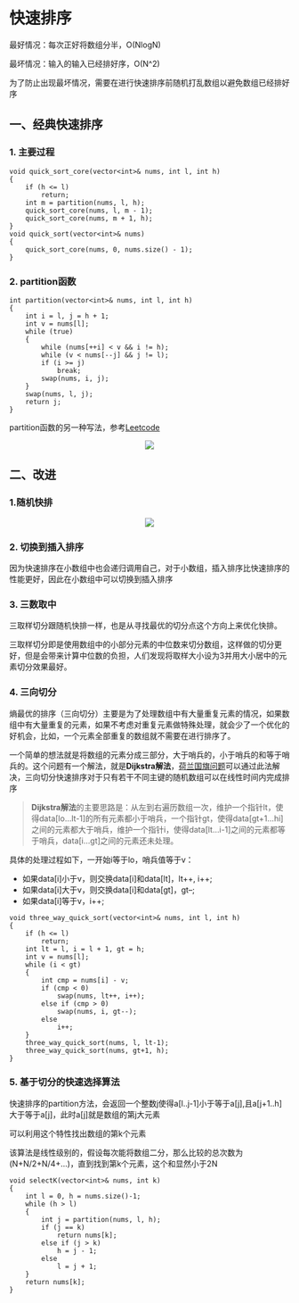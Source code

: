 # 快速排序

最好情况：每次正好将数组分半，O(NlogN)

最坏情况：输入的输入已经排好序，O(N^2)

为了防止出现最坏情况，需要在进行快速排序前随机打乱数组以避免数组已经排好序

## 一、经典快速排序

### 1. 主要过程

  ```
  void quick_sort_core(vector<int>& nums, int l, int h)
  {
      if (h <= l)
          return;
      int m = partition(nums, l, h);
      quick_sort_core(nums, l, m - 1);
      quick_sort_core(nums, m + 1, h);
  }
  void quick_sort(vector<int>& nums)
  {
      quick_sort_core(nums, 0, nums.size() - 1);
  }
  ```

### 2. partition函数

  ```
  int partition(vector<int>& nums, int l, int h)
  {
      int i = l, j = h + 1;
      int v = nums[l];
      while (true)
      {
          while (nums[++i] < v && i != h);
          while (v < nums[--j] && j != l);
          if (i >= j)
              break;
          swap(nums, i, j);
      }
      swap(nums, l, j);
      return j;
  }
  ```
  partition函数的另一种写法，参考[Leetcode](https://github.com/haigangx/leetcode/blob/master/algorithms/215_kth_largest_element_in_an_array.md)

<div align="center"><img src="img/quick_sort.gif" /></div>

## 二、改进

### 1.随机快排

<div align="center"><img src="img/random_quick_sort.gif" /></div>

### 2. 切换到插入排序

因为快速排序在小数组中也会递归调用自己，对于小数组，插入排序比快速排序的性能更好，因此在小数组中可以切换到插入排序
 
### 3. 三数取中

三取样切分跟随机快排一样，也是从寻找最优的切分点这个方向上来优化快排。

三取样切分即是使用数组中的小部分元素的中位数来切分数组，这样做的切分更好，但是会带来计算中位数的负担，人们发现将取样大小设为3并用大小居中的元素切分效果最好。
 
### 4. 三向切分

熵最优的排序（三向切分）主要是为了处理数组中有大量重复元素的情况，如果数组中有大量重复的元素，如果不考虑对重复元素做特殊处理，就会少了一个优化的好机会，比如，一个元素全部重复的数组就不需要在进行排序了。

一个简单的想法就是将数组的元素分成三部分，大于哨兵的，小于哨兵的和等于哨兵的。这个问题有一个解法，就是**Dijkstra解法**，[荷兰国旗问题](https://leetcode-cn.com/problems/sort-colors/)可以通过此法解决，三向切分快速排序对于只有若干不同主键的随机数组可以在线性时间内完成排序

> **Dijkstra解法**的主要思路是：从左到右遍历数组一次，维护一个指针lt，使得data[lo…lt-1]的所有元素都小于哨兵，一个指针gt，使得data[gt+1…hi]之间的元素都大于哨兵，维护一个指针i，使得data[lt…i-1]之间的元素都等于哨兵，data[i…gt]之间的元素还未处理。

具体的处理过程如下，一开始i等于lo，哨兵值等于v：
- 如果data[i]小于v，则交换data[i]和data[lt]，lt++, i++;
- 如果data[i]大于v，则交换data[i]和data[gt]，gt–;
- 如果data[i]等于v，i++;

```
void three_way_quick_sort(vector<int>& nums, int l, int h)
{
    if (h <= l)
        return;
    int lt = l, i = l + 1, gt = h;
    int v = nums[l];
    while (i < gt)
    {
        int cmp = nums[i] - v;
        if (cmp < 0)
            swap(nums, lt++, i++);
        else if (cmp > 0)
            swap(nums, i, gt--);
        else
            i++;
    }
    three_way_quick_sort(nums, l, lt-1);
    three_way_quick_sort(nums, gt+1, h);
}
```

### 5. 基于切分的快速选择算法

快速排序的partition方法，会返回一个整数j使得a[l..j-1]小于等于a[j],且a[j+1..h]大于等于a[j]，此时a[j]就是数组的第j大元素

可以利用这个特性找出数组的第k个元素

该算法是线性级别的，假设每次能将数组二分，那么比较的总次数为(N+N/2+N/4+...)，直到找到第k个元素，这个和显然小于2N

```
void selectK(vector<int>& nums, int k)
{
    int l = 0, h = nums.size()-1;
    while (h > l)
    {
        int j = partition(nums, l, h);
        if (j == k)
            return nums[k];
        else if (j > k)
            h = j - 1;
        else
            l = j + 1;
    }
    return nums[k];
}
```
